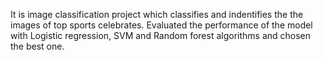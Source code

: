 It is image classification project which classifies and indentifies the the images of top sports celebrates. Evaluated the performance of the model with Logistic regression, SVM and Random forest algorithms and chosen the best one.
